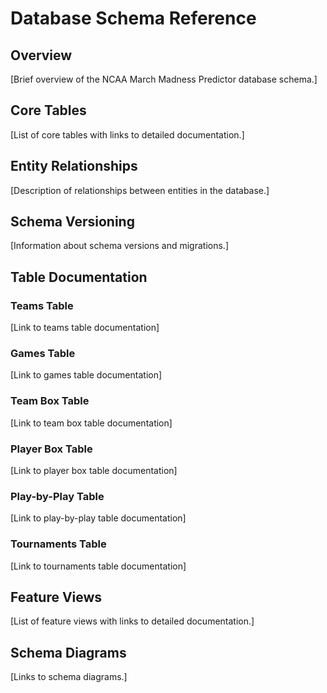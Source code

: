 # Database Schema Reference

## Overview

[Brief overview of the NCAA March Madness Predictor database schema.]

## Core Tables

[List of core tables with links to detailed documentation.]

## Entity Relationships

[Description of relationships between entities in the database.]

## Schema Versioning

[Information about schema versions and migrations.]

## Table Documentation

### Teams Table

[Link to teams table documentation]

### Games Table

[Link to games table documentation]

### Team Box Table

[Link to team box table documentation]

### Player Box Table

[Link to player box table documentation]

### Play-by-Play Table

[Link to play-by-play table documentation]

### Tournaments Table

[Link to tournaments table documentation]

## Feature Views

[List of feature views with links to detailed documentation.]

## Schema Diagrams

[Links to schema diagrams.] 